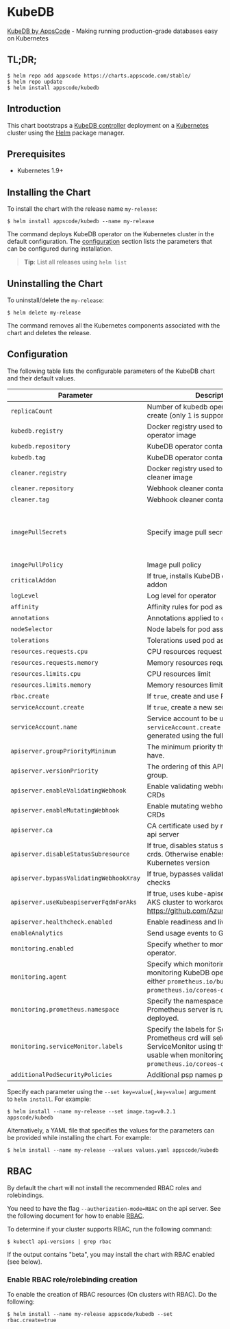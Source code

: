 # KubeDB

[KubeDB by AppsCode](https://github.com/kubedb/installer) - Making running production-grade databases easy on Kubernetes

## TL;DR;

```console
$ helm repo add appscode https://charts.appscode.com/stable/
$ helm repo update
$ helm install appscode/kubedb
```

## Introduction

This chart bootstraps a [KubeDB controller](https://github.com/kubedb/installer) deployment on a [Kubernetes](http://kubernetes.io) cluster using the [Helm](https://helm.sh) package manager.

## Prerequisites

- Kubernetes 1.9+

## Installing the Chart

To install the chart with the release name `my-release`:

```console
$ helm install appscode/kubedb --name my-release
```

The command deploys KubeDB operator on the Kubernetes cluster in the default configuration. The [configuration](#configuration) section lists the parameters that can be configured during installation.

> **Tip**: List all releases using `helm list`

## Uninstalling the Chart

To uninstall/delete the `my-release`:

```console
$ helm delete my-release
```

The command removes all the Kubernetes components associated with the chart and deletes the release.

## Configuration

The following table lists the configurable parameters of the KubeDB chart and their default values.

| Parameter                               | Description                                                                                                                                                                | Default                                                   |
| --------------------------------------- | -------------------------------------------------------------------------------------------------------------------------------------------------------------------------- | --------------------------------------------------------- |
| `replicaCount`                          | Number of kubedb operator replicas to create (only 1 is supported)                                                                                                         | `1`                                                       |
| `kubedb.registry`                       | Docker registry used to pull KubeDB operator image                                                                                                                         | `kubedb`                                                  |
| `kubedb.repository`                     | KubeDB operator container image                                                                                                                                            | `operator`                                                |
| `kubedb.tag`                            | KubeDB operator container image tag                                                                                                                                        | `v0.13.0-rc.0`                                            |
| `cleaner.registry`                      | Docker registry used to pull Webhook cleaner image                                                                                                                         | `appscode`                                                |
| `cleaner.repository`                    | Webhook cleaner container image                                                                                                                                            | `kubectl`                                                 |
| `cleaner.tag`                           | Webhook cleaner container image tag                                                                                                                                        | `v1.12`                                                   |
| `imagePullSecrets`                      | Specify image pull secrets                                                                                                                                                 | `nil` (does not add image pull secrets to deployed pods)  |
| `imagePullPolicy`                       | Image pull policy                                                                                                                                                          | `IfNotPresent`                                            |
| `criticalAddon`                         | If true, installs KubeDB operator as critical addon                                                                                                                        | `false`                                                   |
| `logLevel`                              | Log level for operator                                                                                                                                                     | `3`                                                       |
| `affinity`                              | Affinity rules for pod assignment                                                                                                                                          | `{}`                                                      |
| `annotations`                           | Annotations applied to operator pod(s)                                                                                                                                     | `{}`                                                      |
| `nodeSelector`                          | Node labels for pod assignment                                                                                                                                             | `{}`                                                      |
| `tolerations`                           | Tolerations used pod assignment                                                                                                                                            | `{}`                                                      |
| `resources.requests.cpu`                | CPU resources request                                                                                                                                                      | `100m`                                                    |
| `resources.requests.memory`             | Memory resources request                                                                                                                                                   | `60Mi`                                                    |
| `resources.limits.cpu`                  | CPU resources limit                                                                                                                                                        | `""`                                                      |
| `resources.limits.memory`               | Memory resources limit                                                                                                                                                     | `""`                                                      |
| `rbac.create`                           | If `true`, create and use RBAC resources                                                                                                                                   | `true`                                                    |
| `serviceAccount.create`                 | If `true`, create a new service account                                                                                                                                    | `true`                                                    |
| `serviceAccount.name`                   | Service account to be used. If not set and `serviceAccount.create` is `true`, a name is generated using the fullname template                                              | ``                                                        |
| `apiserver.groupPriorityMinimum`        | The minimum priority the group should have.                                                                                                                                | 10000                                                     |
| `apiserver.versionPriority`             | The ordering of this API inside of the group.                                                                                                                              | 15                                                        |
| `apiserver.enableValidatingWebhook`     | Enable validating webhooks for KubeDB CRDs                                                                                                                                 | `true`                                                    |
| `apiserver.enableMutatingWebhook`       | Enable mutating webhooks for KubeDB CRDs                                                                                                                                   | `true`                                                    |
| `apiserver.ca`                          | CA certificate used by main Kubernetes api server                                                                                                                          | `not-ca-cert`                                             |
| `apiserver.disableStatusSubresource`    | If true, disables status sub resource for crds. Otherwise enables based on Kubernetes version                                                                              | `false`                                                   |
| `apiserver.bypassValidatingWebhookXray` | If true, bypasses validating webhook xray checks                                                                                                                           | `false`                                                   |
| `apiserver.useKubeapiserverFqdnForAks`  | If true, uses kube-apiserver FQDN for AKS cluster to workaround https://github.com/Azure/AKS/issues/522                                                                    | `true`                                                    |
| `apiserver.healthcheck.enabled`         | Enable readiness and liveliness probes                                                                                                                                     | `true`                                                    |
| `enableAnalytics`                       | Send usage events to Google Analytics                                                                                                                                      | `true`                                                    |
| `monitoring.enabled`                    | Specify whether to monitor KubeDB operator.                                                                                                                                | `false`                                                   |
| `monitoring.agent`                      | Specify which monitoring agent to use for monitoring KubeDB operator. It accepts either `prometheus.io/builtin` or `prometheus.io/coreos-operator`.                        | `none`                                                    |
| `monitoring.prometheus.namespace`       | Specify the namespace where Prometheus server is running or will be deployed.                                                                                              | Release namespace                                         |
| `monitoring.serviceMonitor.labels`      | Specify the labels for ServiceMonitor. Prometheus crd will select ServiceMonitor using these labels. Only usable when monitoring agent is `prometheus.io/coreos-operator`. | `app: <generated app name>` and `release: <release name>` |
| `additionalPodSecurityPolicies`         | Additional psp names passed to operator                                                                                                                                    | `[]`                                                      |

Specify each parameter using the `--set key=value[,key=value]` argument to `helm install`. For example:

```console
$ helm install --name my-release --set image.tag=v0.2.1 appscode/kubedb
```

Alternatively, a YAML file that specifies the values for the parameters can be provided while
installing the chart. For example:

```console
$ helm install --name my-release --values values.yaml appscode/kubedb
```

## RBAC

By default the chart will not install the recommended RBAC roles and rolebindings.

You need to have the flag `--authorization-mode=RBAC` on the api server. See the following document for how to enable [RBAC](https://kubernetes.io/docs/admin/authorization/rbac/).

To determine if your cluster supports RBAC, run the following command:

```console
$ kubectl api-versions | grep rbac
```

If the output contains "beta", you may install the chart with RBAC enabled (see below).

### Enable RBAC role/rolebinding creation

To enable the creation of RBAC resources (On clusters with RBAC). Do the following:

```console
$ helm install --name my-release appscode/kubedb --set rbac.create=true
```
